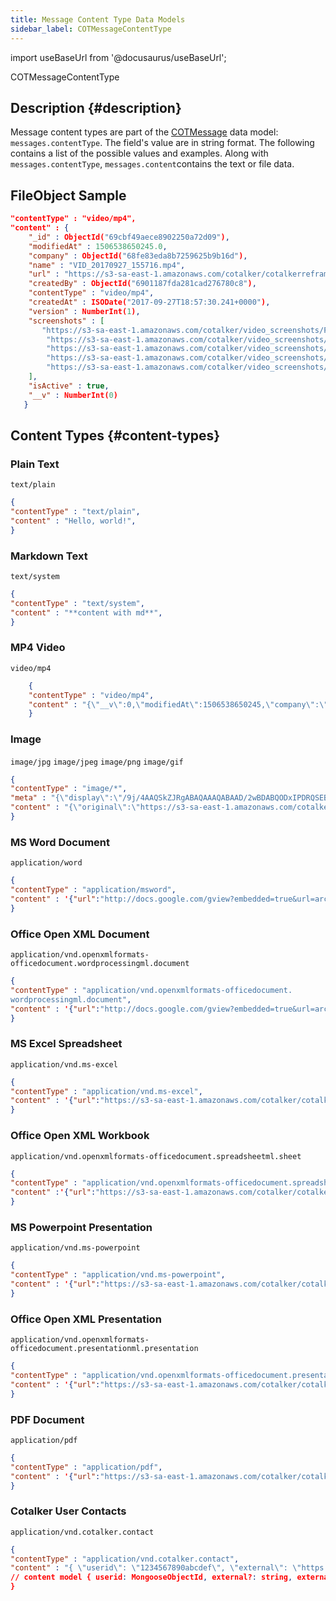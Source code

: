 ```yaml
---
title: Message Content Type Data Models
sidebar_label: COTMessageContentType
---
```

import useBaseUrl from '@docusaurus/useBaseUrl';

<span className="hero__subtitle">COTMessageContentType</span>

## Description {#description}
Message content types are part of the [COTMessage](/docs/documentation/models/communication/model_messages) data model: `messages.contentType`. The field's value are in string format. The following contains a list of the possible values and examples. Along with `messages.contentType`, `messages.content`contains the text or file data.

## FileObject Sample

```json
"contentType" : "video/mp4",
"content" : { 
    "_id" : ObjectId("69cbf49aece8902250a72d09"), 
    "modifiedAt" : 1506538650245.0, 
    "company" : ObjectId("68fe83eda8b7259625b9b16d"), 
    "name" : "VID_20170927_155716.mp4", 
    "url" : "https://s3-sa-east-1.amazonaws.com/cotalker/cotalkerreframe/u_6981187fda281cad276780c8/video/P3ZXyNxie1506538644457_converted_.mp4", 
    "createdBy" : ObjectId("6901187fda281cad276780c8"), 
    "contentType" : "video/mp4", 
    "createdAt" : ISODate("2017-09-27T18:57:30.241+0000"), 
    "version" : NumberInt(1), 
    "screenshots" : [
       "https://s3-sa-east-1.amazonaws.com/cotalker/video_screenshots/P4ZXyNxie1506538644457_ss_3.png", 
        "https://s3-sa-east-1.amazonaws.com/cotalker/video_screenshots/P4ZXyNxie1506538644457_ss_4.png", 
        "https://s3-sa-east-1.amazonaws.com/cotalker/video_screenshots/P4ZXyNxie1506538644457_ss_2.png", 
        "https://s3-sa-east-1.amazonaws.com/cotalker/video_screenshots/P4ZXyNxie1506538644457_ss_1.png", 
        "https://s3-sa-east-1.amazonaws.com/cotalker/video_screenshots/P4ZXyNxie1506538644457_ss_5.png"
    ], 
    "isActive" : true, 
    "__v" : NumberInt(0)
   }
```
## Content Types {#content-types}

### Plain Text
`text/plain`
```json
{ 
"contentType" : "text/plain",
"content" : "Hello, world!",
}
```

### Markdown Text
`text/system`
```json
{ 
"contentType" : "text/system", 
"content" : "**content with md**", 
}
```

### MP4 Video
`video/mp4`
```json
    { 
    "contentType" : "video/mp4",
    "content" : "{\"__v\":0,\"modifiedAt\":1506538650245,\"company\":\"68fe83eda8b7259625b9b16d\",    \"name\":\"VID_20170927_155716.mp4\",\"url\":\"https://s3-sa-east-1.amazonaws.com/cotalker/    cotalkerreframe/u_5901187fda281cad276780c8/video/P3ZXyNxie1506538644457_converted_.mp4\",    \"createdBy\":\"6901187fda281cad276780c8\",\"contentType\":\"video/mp4\",    \"_id\":\"69cbf49aece8902250a72d09\",\"createdAt\":\"2017-09-27T18:57:30.241Z\",\"version\":1,    \"screenshots\":[\"https://s3-sa-east-1.amazonaws.com/cotalker/video_screenshots/    P3ZXyNxie1506538644457_ss_3.png\",\"https://s3-sa-east-1.amazonaws.com/cotalker/video_screenshots/    P4ZXyNxie1506538644457_ss_4.png\",\"https://s3-sa-east-1.amazonaws.com/cotalker/video_screenshots/    P4ZXyNxie1506538644457_ss_2.png\",\"https://s3-sa-east-1.amazonaws.com/cotalker/video_screenshots/    P4ZXyNxie1506538644457_ss_1.png\",\"https://s3-sa-east-1.amazonaws.com/cotalker/video_screenshots/    P4ZXyNxie1506538644457_ss_5.png\"],\"isActive\":true}", 
    }
```

### Image
`image/jpg` `image/jpeg` `image/png` `image/gif`
```json
{ 
"contentType" : "image/*",
"meta" : "{\"display\":\"/9j/4AAQSkZJRgABAQAAAQABAAD/2wBDABQODxIPDRQSEBIXFRQYHjIhHhwcHj0sLiQySUBMS0dA\\nRkVQWnNiUFVtVkVGZIhlbXd7gYKBTmCNl4x9lnN+gXz/2wBDARUXFx4aHjshITt8U0ZTfHx8fHx8\\nfHx8fHx8fHx8fHx8fHx8fHx8fHx8fHx8fHx8fHx8fHx8fHx8fHx8fHx8fHz/wAARCAAoAB4DASIA\\nAhEBAxEB/8QAGAAAAwEBAAAAAAAAAAAAAAAAAAIEAQP/xAArEAABAgQEBQQDAQAAAAAAAAABAhEA\\nAwQhEjFBURMiYdHwMnGB8QUjQpH/xAAVAQEBAAAAAAAAAAAAAAAAAAAAAf/EABURAQEAAAAAAAAA\\nAAAAAAAAAAAR/9oADAMBAAIRAxEAPwC/iqSOa7uHNi+R86nd4mKsNWCbMxDe223jxnFIUxukqdT6\\nQqykTv1KJQ7YiLfcRVKZaVLSAzFLli9xnf4z6xq2VyiYFNqUl9u0KFpOIJyZn1bvk8OkpwkmYJTF\\nhZx9wRHLGNSc2KXcfzpCAuUqOrvb1DT5zgUXLKB6ufqEVMyPnnaA7o5Uh1ALez7dYcra5S7WYtb2\\neJ0zOXCfSdh4YbiPYcx+IB5NHWTwSimUSN1p7xNWS51GVCpkqRhSFlyk2JYGx3ggixD0VLPrpPGp\\nZJmIcgnGkX2Z47zPx1VKQDNkiWHZ1TEAP/sEEIV//9k\\u003d\\n\",\"name\":\"\"}",
"content" : "{\"original\":\"https://s3-sa-east-1.amazonaws.com/cotalker/image/1506542197895_original.png\",\"small\":\"https://s3-sa-east-1.amazonaws.com/cotalker/image/1506542197889_small.png\",\"square\":\"https://s3-sa-east-1.amazonaws.com/cotalker/image/1506542197894_square.png\"}",
}
```

### MS Word Document
`application/word`
```json
{ 
"contentType" : "application/msword",
"content" : '{"url":"http://docs.google.com/gview?embedded=true&url=archivo.doc","name":"archivo.doc","createdBy":"5901187fda281cad276780c8","contentType":"application/msword","screenshots":["https://s3-sa-east-1.amazonaws.com/cotalker/file_screenshots/archivo_1.png"]}'
}
```

### Office Open XML Document
`application/vnd.openxmlformats-officedocument.wordprocessingml.document`
```json
{ 
"contentType" : "application/vnd.openxmlformats-officedocument.
wordprocessingml.document",
"content" : '{"url":"http://docs.google.com/gview?embedded=true&url=archivo.docx","name":"archivo.docx","createdBy":"5901187fda281cad276780c8","contentType":"application/vnd.openxmlformats-officedocument.wordprocessingml.document","screenshots":["https://s3-sa-east-1.amazonaws.com/cotalker/file_screenshots/archivo_1.png"]}',
}
```

### MS Excel Spreadsheet
`application/vnd.ms-excel`
```json
{ 
"contentType" : "application/vnd.ms-excel",
"content" : '{"url":"https://s3-sa-east-1.amazonaws.com/cotalker/cotalkerreframe/archivo.xls","name":"archivo.xls","createdBy":"5901187fda281cad276780c8","contentType":"application/vnd.ms-excel","screenshots":["https://s3-sa-east-1.amazonaws.com/cotalker/file_screenshots/archivo_1.png"]}', 
}
```

### Office Open XML Workbook
`application/vnd.openxmlformats-officedocument.spreadsheetml.sheet`
```json
{ 
"contentType" : "application/vnd.openxmlformats-officedocument.spreadsheetml.sheet",
"content" :'{"url":"https://s3-sa-east-1.amazonaws.com/cotalker/cotalkerreframe/archivo.xlsx","name":"archivo.xlsx","createdBy":"5901187fda281cad276780c8","contentType":"application/vnd.openxmlformats-officedocument.spreadsheetml.sheet","screenshots":["https://s3-sa-east-1.amazonaws.com/cotalker/file_screenshots/archivo_1.png"]}', 
}
```

### MS Powerpoint Presentation
`application/vnd.ms-powerpoint`
```json
{ 
"contentType" : "application/vnd.ms-powerpoint",
"content" : '{"url":"https://s3-sa-east-1.amazonaws.com/cotalker/cotalkerreframe/archivo.ppt","name":"archivo.ppt","createdBy":"5901187fda281cad276780c8","contentType":"application/vnd.ms-powerpoint","screenshots":["https://s3-sa-east-1.amazonaws.com/cotalker/file_screenshots/archivo_1.png"]}', 
}
```

### Office Open XML Presentation
`application/vnd.openxmlformats-officedocument.presentationml.presentation`
```json
{ 
"contentType" : "application/vnd.openxmlformats-officedocument.presentationml.presentation",
"content" : '{"url":"https://s3-sa-east-1.amazonaws.com/cotalker/cotalkerreframe/archivo.pptx","name":"archivo.pptx","createdBy":"5901187fda281cad276780c8","contentType":"application/vnd.openxmlformats-officedocument.presentationml.presentation","screenshots":["https://s3-sa-east-1.amazonaws.com/cotalker/file_screenshots/archivo_1.png"]}', 
}
```

### PDF Document
`application/pdf`
```json
{ 
"contentType" : "application/pdf",
"content" : '{"url":"https://s3-sa-east-1.amazonaws.com/cotalker/cotalkerreframe/archivo.pdf","name":"archivo.pdf","createdBy":"5901187fda281cad276780c8","contentType":"application/pdf","screenshots":["https://s3-sa-east-1.amazonaws.com/cotalker/file_screenshots/archivo_1.png"]}', 
}
```

### Cotalker User Contacts
`application/vnd.cotalker.contact`
```json
{
"contentType" : "application/vnd.cotalker.contact",
"content" : "{ \"userid\": \"1234567890abcdef\", \"external\": \"https://www.google.com\", \"externalLabel\": \"Google\" }",
// content model { userid: MongooseObjectId, external?: string, externalLabel?: string }
}
```